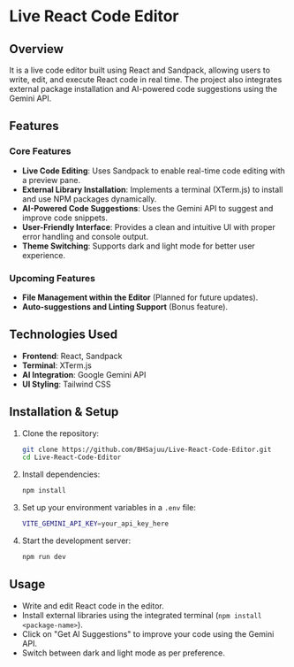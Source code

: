 # Live React Code Editor

## Overview

It is a live code editor built using React and Sandpack, allowing users to write, edit, and execute React code in real time. The project also integrates external package installation and AI-powered code suggestions using the Gemini API.

## Features

### Core Features

- **Live Code Editing**: Uses Sandpack to enable real-time code editing with a preview pane.
- **External Library Installation**: Implements a terminal (XTerm.js) to install and use NPM packages dynamically.
- **AI-Powered Code Suggestions**: Uses the Gemini API to suggest and improve code snippets.
- **User-Friendly Interface**: Provides a clean and intuitive UI with proper error handling and console output.
- **Theme Switching**: Supports dark and light mode for better user experience.

### Upcoming Features

- **File Management within the Editor** (Planned for future updates).
- **Auto-suggestions and Linting Support** (Bonus feature).

## Technologies Used

- **Frontend**: React, Sandpack
- **Terminal**: XTerm.js
- **AI Integration**: Google Gemini API
- **UI Styling**: Tailwind CSS

## Installation & Setup

1. Clone the repository:
   ```sh
   git clone https://github.com/BHSajuu/Live-React-Code-Editor.git
   cd Live-React-Code-Editor
   ```
2. Install dependencies:
   ```sh
   npm install
   ```
3. Set up your environment variables in a `.env` file:
   ```sh
   VITE_GEMINI_API_KEY=your_api_key_here
   ```
4. Start the development server:
   ```sh
   npm run dev
   ```

## Usage

- Write and edit React code in the editor.
- Install external libraries using the integrated terminal (`npm install <package-name>`).
- Click on "Get AI Suggestions" to improve your code using the Gemini API.
- Switch between dark and light mode as per preference.
